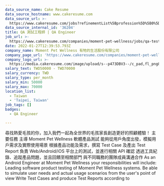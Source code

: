 ```yaml
---
data_source_name: Cake Resume
data_source_hostname: www.cakeresume.com
data_source_url: >-
  https://www.cakeresume.com/jobs?refinementList%5Bprofession%5D%5B0%5D=engineering_qa-engineer&refinementList%5Bsalary_type%5D=per_month&refinementList%5Bsalary_currency%5D=TWD&range%5Bsalary_range%5D%5Bmax%5D=600000
data_source_internal_id: '36204'
title: QA 測試工程師 | QA Engineer
job_url: >-
  https://www.cakeresume.com/companies/moment-pet-wellness/jobs/qa-test-engineer-q-engineer
date: 2022-01-27T12:39:53.793Z
company_name: Moment Pet Wellness 有牠的生活股份有限公司
company_page_url: 'https://www.cakeresume.com/companies/moment-pet-wellness'
company_logo_url: >-
  https://media.cakeresume.com/image/upload/s--p473DBV3--/c_pad,fl_png8,h_200,w_200/v1618804080/vjwmvjex3lzurxcfvf7w.png
salary_text: TWD50000 - TWD70000
salary_currency: TWD
salary_type: per_month
salary_min: 50000
salary_max: 70000
location_list:
  - Taiwan
  - 'Taipei, Taiwan'
job_tags: []
badges:
  - QA Engineer

---
```


尋找熱愛毛孩的你，加入我們一起為全世界的毛孩家長創造更好的照顧體驗！ 主要任務 主導 Moment Pet Wellness 軟體產品測試 能夠從用戶角度出發，模擬用戶需求及實際使用場景 根據產品功能及需求，撰寫 Test Case 及產出 Test Report 負責 Web/Android/iOS 平台上的測試，並進行相關 API 確認 透過工具紀錄、追蹤產品問題，並且回饋至相關部門 與不同職務的團隊成員溝通合作 As an Android Engineer at Moment Pet Wellness your responsibilities will include: Leading software product testing of Moment Pet Wellness systems. Be able to simulate user needs and actual usage scenarios from the user's point of view Write Test Cases and produce Test Reports according to